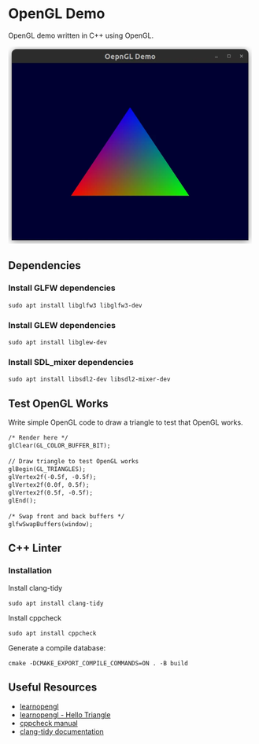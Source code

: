 # OpenGL Demo
OpenGL demo written in C++ using OpenGL.

<img width="495" height="401" src="./images/render_triangle_window.webp" />

## Dependencies

### Install GLFW dependencies
```
sudo apt install libglfw3 libglfw3-dev 
```

### Install GLEW dependencies
```
sudo apt install libglew-dev
```

### Install SDL_mixer dependencies
```
sudo apt install libsdl2-dev libsdl2-mixer-dev
```

## Test OpenGL Works
Write simple OpenGL code to draw a triangle to test that OpenGL works.
```
/* Render here */
glClear(GL_COLOR_BUFFER_BIT);

// Draw triangle to test OpenGL works
glBegin(GL_TRIANGLES);
glVertex2f(-0.5f, -0.5f);
glVertex2f(0.0f, 0.5f);
glVertex2f(0.5f, -0.5f);
glEnd();

/* Swap front and back buffers */
glfwSwapBuffers(window);
```

## C++ Linter
### Installation
Install clang-tidy
```
sudo apt install clang-tidy
```

Install cppcheck
```
sudo apt install cppcheck
```

Generate a compile database:
```
cmake -DCMAKE_EXPORT_COMPILE_COMMANDS=ON . -B build
```

## Useful Resources
- [learnopengl](https://learnopengl.com/)
- [learnopengl - Hello Triangle](https://learnopengl.com/Getting-started/Hello-Triangle)
- [cppcheck manual](https://cppcheck.sourceforge.io/manual.pdf)
- [clang-tidy documentation](https://clang.llvm.org/extra/clang-tidy/)
